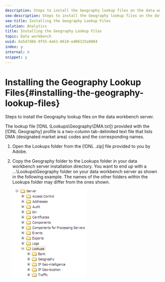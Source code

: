 ```yaml
---
description: Steps to install the Geography lookup files on the data workbench server.
seo-description: Steps to install the Geography lookup files on the data workbench server.
seo-title: Installing the Geography Lookup Files
solution: Analytics
title: Installing the Geography Lookup Files
topic: Data workbench
uuid: 6a5d7d66-9f55-4a61-8618-ed06125a9084
index: y
internal: n
snippet: y
---
```


# Installing the Geography Lookup Files{#installing-the-geography-lookup-files}

Steps to install the Geography lookup files on the data workbench server.

The lookup file [!DNL (Lookups\Geography\DMA.txt]) provided with the [!DNL Geography] profile is a two-column tab-delimited text file that lists DMA (designated market area) codes and the corresponding names. 

1. Open the Lookups folder from the [!DNL .zip] file provided to you by Adobe.
1. Copy the Geography folder to the Lookups folder in your data workbench server installation directory. You want to end up with a ...\Lookups\Geography folder on your data workbench server as shown in the following example. The names of the other folders within the Lookups folder may differ from the ones shown.

   ![Step Info](assets/Geo_installLookups_dir.png)

